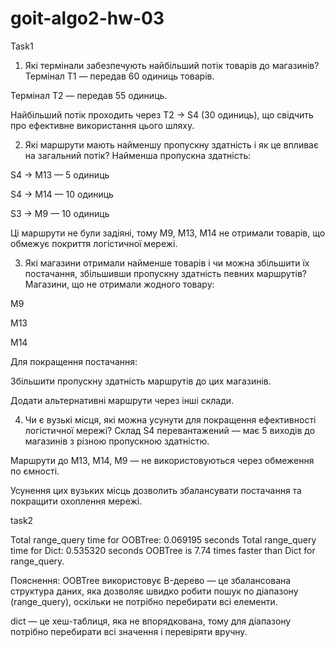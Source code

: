 # goit-algo2-hw-03

Task1

1. Які термінали забезпечують найбільший потік товарів до магазинів?
   Термінал T1 — передав 60 одиниць товарів.

Термінал T2 — передав 55 одиниць.

Найбільший потік проходить через T2 → S4 (30 одиниць), що свідчить про ефективне використання цього шляху.

2. Які маршрути мають найменшу пропускну здатність і як це впливає на загальний потік?
   Найменша пропускна здатність:

S4 → M13 — 5 одиниць

S4 → M14 — 10 одиниць

S3 → M9 — 10 одиниць

Ці маршрути не були задіяні, тому M9, M13, M14 не отримали товарів, що обмежує покриття логістичної мережі.

3. Які магазини отримали найменше товарів і чи можна збільшити їх постачання, збільшивши пропускну здатність певних маршрутів?
   Магазини, що не отримали жодного товару:

M9

M13

M14

Для покращення постачання:

Збільшити пропускну здатність маршрутів до цих магазинів.

Додати альтернативні маршрути через інші склади.

4. Чи є вузькі місця, які можна усунути для покращення ефективності логістичної мережі?
   Склад S4 перевантажений — має 5 виходів до магазинів з різною пропускною здатністю.

Маршрути до M13, M14, M9 — не використовуються через обмеження по ємності.

Усунення цих вузьких місць дозволить збалансувати постачання та покращити охоплення мережі.

task2

Total range_query time for OOBTree: 0.069195 seconds
Total range_query time for Dict: 0.535320 seconds
OOBTree is 7.74 times faster than Dict for range_query.

Пояснення:
OOBTree використовує B-дерево — це збалансована структура даних, яка дозволяє швидко робити пошук по діапазону (range_query), оскільки не потрібно перебирати всі елементи.

dict — це хеш-таблиця, яка не впорядкована, тому для діапазону потрібно перебирати всі значення і перевіряти вручну.
